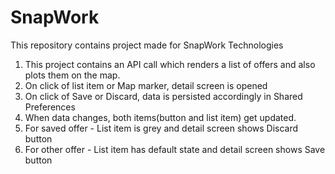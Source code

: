 # SnapWork
This repository contains project made for SnapWork Technologies

<ol>
<li>This project contains an API call which renders a list of offers and also plots them on the map. </li>
<li>On click of list item or Map marker, detail screen is opened</li>
<li>On click of Save or Discard, data is persisted accordingly in Shared Preferences</li>
<li>When data changes, both items(button and list item) get updated.</li>
<li>For saved offer - List item is grey and detail screen shows Discard button</li>
<li>For other offer - List item has default state and detail screen shows Save button</li>
</ol>
